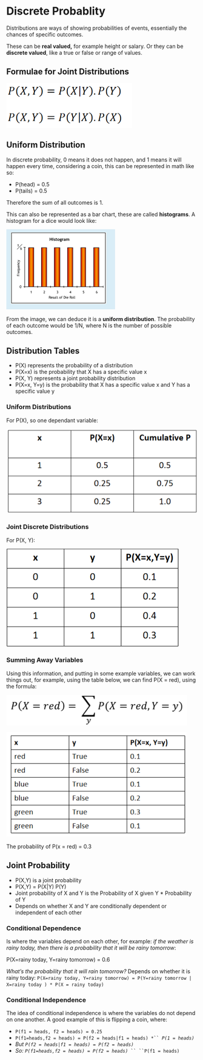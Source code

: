 # Discrete Probablity

Distributions are ways of showing probabilities of events, essentially the chances of specific outcomes.

These can be **real valued,** for example height or salary. Or they can be **discrete valued**, like a true or false or range of values.

## Formulae for Joint Distributions

![](<../../../../../.gitbook/assets/image (172).png>)

## Uniform Distribution

In discrete probability, 0 means it does not happen, and 1 means it will happen every time, considering a coin, this can be represented in math like so:

* P(head) = 0.5
* P(tails) = 0.5

Therefore the sum of all outcomes is 1.

This can also be represented as a bar chart, these are called **histograms**. A histogram for a dice would look like:

![](<../../../../../.gitbook/assets/image (141).png>)

From the image, we can deduce it is a **uniform distribution**. The probability of each outcome would be 1/N, where N is the number of possible outcomes.

## Distribution Tables

* P(X) represents the probability of a distribution
* P(X=x) is the probability that X has a specific value x
* P(X, Y) represents a joint probability distribution
* P(X=x, Y=y) is the probability that X has a specific value x and Y has a specific value y

### Uniform Distributions

For P(X), so one dependant variable:

![](<../../../../../.gitbook/assets/image (163).png>)

### Joint Discrete Distributions

For P(X, Y):

![](<../../../../../.gitbook/assets/image (187).png>)

### Summing Away Variables

Using this information, and putting in some example variables, we can work things out, for example, using the table below, we can find P(X = red), using the formula:

![](<../../../../../.gitbook/assets/image (150).png>)

![](<../../../../../.gitbook/assets/image (158).png>)

The probability of P(x = red)  = 0.3

## Joint Probability

* P(X,Y) is a joint probability
* P(X,Y) = P(X|Y) P(Y)
* Joint probability of X and Y is the Probability of X given Y \* Probability of Y
* Depends on whether X and Y are conditionally dependent or independent of each other

### **Conditional Dependence**

Is where the variables depend on each other, for example: _if the weather is rainy today, then there is a probability that it will be rainy tomorrow_:

P(X=rainy today, Y=rainy tomorrow) = 0.6

_What’s the probability that it will rain tomorrow?_ Depends on whether it is rainy today: `P(X=rainy today, Y=rainy tomorrow) = P(Y=rainy tomorrow | X=rainy today ) * P(X = rainy today)`

### Conditional Independence

The idea of conditional independence is where the variables do not depend on one another. A good example of this is flipping a coin, where:

* `P(f1 = heads, f2 = heads) = 0.25`
* `P(f1=heads,f2 = heads) = P(f2 = heads|f1 = heads) *`` `_`P(1 = heads)`_
* _But `P(f2 = heads|f1 = heads) = P(f2 = heads)`_
* _So: `P(f1=heads,f2 = heads) = P(f2 = heads)`_` `` ``P(f1 = heads)`
